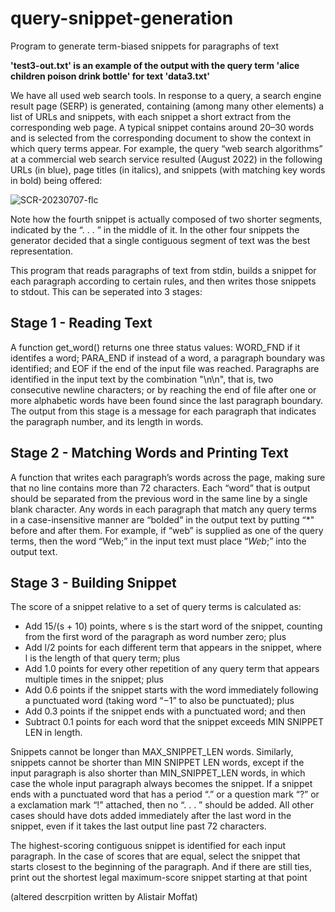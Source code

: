 # query-snippet-generation
Program to generate term-biased snippets for paragraphs of text

**'test3-out.txt' is an example of the output with the query term 'alice children poison drink bottle' for text 'data3.txt'**


We have all used web search tools. In response to a query, a search engine result page (SERP) is generated, containing (among many other elements) a list of URLs and snippets, with each snippet a short extract from the corresponding web page. A typical snippet contains around 20–30 words and is selected from the corresponding document to show the context in which query terms appear.  For example, the query “web search algorithms” at a commercial web search service resulted (August 2022) in the following URLs (in blue), page titles (in italics), and snippets (with matching key words in bold) being offered:

![SCR-20230707-flc](https://github.com/ybotf/query-snippet-generation/assets/56858161/5258ab14-31ff-426f-abec-0e9e42d9a23b)

Note how the fourth snippet is actually composed of two shorter segments, indicated by the “. . . ” in the middle of it. In the other four snippets the generator decided that a single contiguous segment of text was the best representation.

This program that reads paragraphs of text from stdin, builds a snippet for each paragraph according to certain rules, and then writes those snippets to stdout. This can be seperated into 3 stages:

## Stage 1 - Reading Text
A function get_word() returns one three status values: WORD_FND if it identifes a word; PARA_END if instead of a word, a paragraph boundary was identified; and EOF if the end of the input file was reached. Paragraphs are identified in the input text by the combination "\n\n", that is, two consecutive newline characters; or by reaching the end of file after one or more alphabetic words have been found since the last paragraph boundary. The output from this stage is a message for each paragraph that indicates the paragraph number, and its length in words.

## Stage 2 - Matching Words and Printing Text
A function that writes each paragraph’s words across the page, making sure that no line contains more than 72 characters. Each “word” that is output should be separated from the previous word in the same line by a single blank character. Any words in each paragraph that match any query terms in a case-insensitive manner  are “bolded” in the output text by putting “*" before and after them. For example, if “web” is supplied as one of the query terms, then the word “Web;” in the input text must place “*Web*;” into the output text. 

## Stage 3 - Building Snippet
The score of a snippet relative to a set of query terms is calculated as:
- Add 15/(s + 10) points, where s is the start word of the snippet, counting from the first word of the paragraph as word number zero; plus
-  Add l/2 points for each different term that appears in the snippet, where l is the length of that query term; plus
-  Add 1.0 points for every other repetition of any query term that appears multiple times in the snippet; plus
-  Add 0.6 points if the snippet starts with the word immediately following a punctuated word (taking word “−1” to also be punctuated); plus
-  Add 0.3 points if the snippet ends with a punctuated word; and then
-  Subtract 0.1 points for each word that the snippet exceeds MIN SNIPPET LEN in length.
   
Snippets cannot be longer than MAX_SNIPPET_LEN words. Similarly, snippets cannot be shorter than MIN SNIPPET LEN words, except if the input paragraph is also shorter than MIN_SNIPPET_LEN words, in which case the whole input paragraph always becomes the snippet. If a snippet ends with a punctuated word that has a period “.” or a question mark “?” or a exclamation mark “!” attached, then no
“. . . ” should be added. All other cases should have dots added immediately after the last word in the
snippet, even if it takes the last output line past 72 characters.

The highest-scoring contiguous snippet is identified for each input paragraph. In the case of scores that are equal, select the snippet that starts closest to the beginning of the paragraph. And if there are still ties, print out the shortest legal maximum-score snippet starting at that point

(altered descrpition written by Alistair Moffat)
